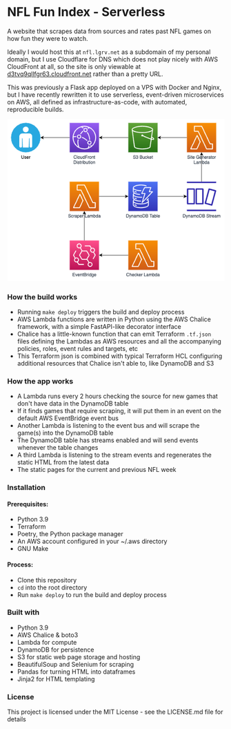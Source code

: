 # NFL Fun Index - Serverless

A website that scrapes data from sources and rates past NFL games on how fun they were to watch.

Ideally I would host this at `nfl.lgrv.net` as a subdomain of my personal domain, but I use Cloudflare for DNS which
does not play nicely with AWS CloudFront at all, so the site is only viewable
at [d3tvq9qllfgr63.cloudfront.net](https://d1m1ehvj01f3jr.cloudfront.net/) rather than a pretty URL.

This was previously a Flask app deployed on a VPS with Docker and Nginx, but I have recently rewritten it to use
serverless, event-driven microservices on AWS, all defined as infrastructure-as-code, with automated, reproducible
builds.

![infrastructure diagram](./docs/nfl-serverless.drawio.png)

### How the build works

- Running `make deploy` triggers the build and deploy process
- AWS Lambda functions are written in Python using the AWS Chalice framework, with a simple FastAPI-like decorator
  interface
- Chalice has a little-known function that can emit Terraform `.tf.json` files defining the Lambdas as AWS resources and
  all the accompanying policies, roles, event rules and targets, etc
- This Terraform json is combined with typical Terraform HCL configuring additional resources that Chalice isn't able
  to, like DynamoDB and S3

### How the app works

- A Lambda runs every 2 hours checking the source for new games that don't have data in the DynamoDB table
- If it finds games that require scraping, it will put them in an event on the default AWS EventBridge event bus
- Another Lambda is listening to the event bus and will scrape the game(s) into the DynamoDB table
- The DynamoDB table has streams enabled and will send events whenever the table changes
- A third Lambda is listening to the stream events and regenerates the static HTML from the latest data
- The static pages for the current and previous NFL week

### Installation

#### Prerequisites:

- Python 3.9
- Terraform
- Poetry, the Python package manager
- An AWS account configured in your ~/.aws directory
- GNU Make

#### Process:

* Clone this repository
* `cd` into the root directory
* Run `make deploy` to run the build and deploy process

### Built with

- Python 3.9
- AWS Chalice & boto3
- Lambda for compute
- DynamoDB for persistence
- S3 for static web page storage and hosting
- BeautifulSoup and Selenium for scraping
- Pandas for turning HTML into dataframes
- Jinja2 for HTML templating

### License

This project is licensed under the MIT License - see the LICENSE.md file for details
